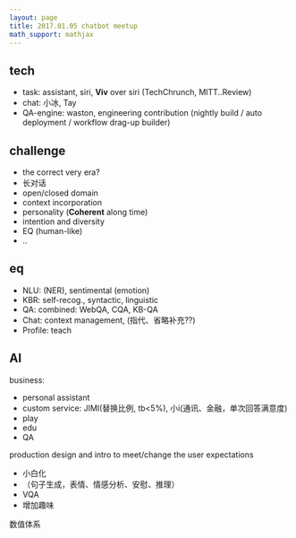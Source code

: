 ```yaml
---
layout: page
title: 2017.01.05 chatbot meetup
math_support: mathjax
---
```



## tech

- task: assistant, siri, **Viv** over siri (TechChrunch, MITT..Review)
- chat: 小冰, Tay
- QA-engine: waston, engineering contribution (nightly build / auto deployment / workflow drag-up builder)

## challenge

- the correct very era?
- 长对话
- open/closed domain
- context incorporation
- personality (**Coherent** along time)
- intention and diversity
- EQ (human-like)
- ..


## eq

- NLU: (NER), sentimental (emotion)
- KBR: self-recog., syntactic, linguistic
- QA: combined: WebQA, CQA, KB-QA
- Chat: context management, (指代、省略补充??)
- Profile: teach

## AI

business:

- personal assistant
- custom service: JIMI(替换比例, tb<5%), 小i(通讯、金融，单次回答满意度)
- play
- edu
- QA

production design and intro to meet/change the user expectations

- 小白化
- （句子生成，表情、情感分析、安慰、推理）
- VQA
- 增加趣味

数值体系



